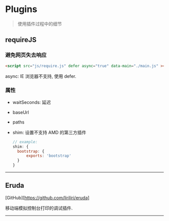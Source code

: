 # Plugins

> 使用插件过程中的细节



## requireJS

### 避免网页失去响应

```html
<script src="js/require.js" defer async="true" data-main="./main.js" ></script>
```

async: IE 浏览器不支持, 使用 defer. 

### 属性

+ waitSeconds: 延迟

+ baseUrl

+ paths

+ shim: 设置不支持 AMD 的第三方插件

  ```js
  // example: 
  shim: {
  	bootstrap: {
  		exports: 'bootstrap'
  	}
  }
  ```

---



## Eruda

[GitHub][https://github.com/liriliri/eruda]

移动端模拟控制台打印的调试插件.

---

